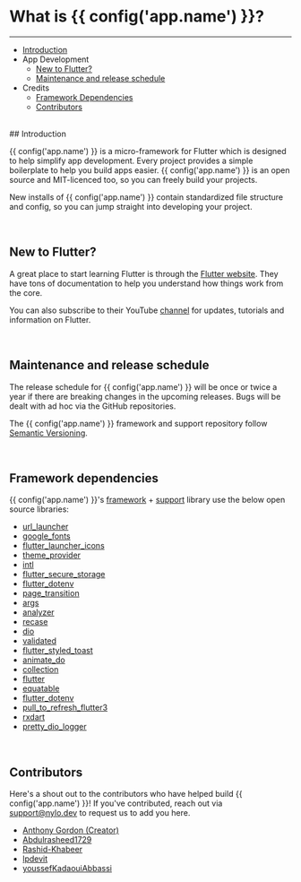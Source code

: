 # What is {{ config('app.name') }}?

---

<a name="section-1"></a>
- [Introduction](#introduction "Introduction")
- App Development
	- [New to Flutter?](#new-to-flutter "New to Flutter?")
	- [Maintenance and release schedule](#maintenance-and-release-schedule "Maintenance and release schedule")
- Credits
	- [Framework Dependencies](#framework-dependencies "Framework Dependencies")
	- [Contributors](#contributors "Contributors")


<div id="introduction"></div>
<br>
## Introduction

{{ config('app.name') }} is a micro-framework for Flutter which is designed to help simplify app development. Every project provides a simple boilerplate to help you build apps easier. {{ config('app.name') }} is an open source and MIT-licenced too, so you can freely build your projects.

New installs of {{ config('app.name') }} contain standardized file structure and config, so you can jump straight into developing your project.

<div id="new-to-flutter"></div>
<br>

## New to Flutter?

A great place to start learning Flutter is through the <a href="https://flutter.dev" target="_BLANK">Flutter website</a>. 
They have tons of documentation to help you understand how things work from the core. 

You can also subscribe to their YouTube <a href="https://www.youtube.com/c/flutterdev/featured" target="_BLANK">channel</a> for updates, tutorials and information on Flutter.


<div id="maintenance-and-release-schedule"></div>
<br>

## Maintenance and release schedule

The release schedule for {{ config('app.name') }} will be once or twice a year if there are breaking changes in the upcoming releases. Bugs will be dealt with ad hoc via the GitHub repositories.

The {{ config('app.name') }} framework and support repository follow <a href="https://semver.org" target="_BLANK">Semantic Versioning</a>.

<div id="framework-dependencies"></div>
<br>

## Framework dependencies

{{ config('app.name') }}'s <a href="https://github.com/nylo-core/framework" target="_BLANK">framework</a> + <a href="https://github.com/nylo-core/support" target="_BLANK">support</a> library use the below open source libraries:

- [url\_launcher](https://pub.dev/packages/url_launcher)
- [google\_fonts](https://pub.dev/packages/google_fonts)
- [flutter\_launcher\_icons](https://pub.dev/packages/flutter_launcher_icons)
- [theme\_provider](https://pub.dev/packages/theme_provider)
- [intl](https://pub.dev/packages/intl)
- [flutter\_secure\_storage](https://pub.dev/packages/flutter_secure_storage)
- [flutter\_dotenv](https://pub.dev/packages/flutter_dotenv)
- [page\_transition](https://pub.dev/packages/page_transition)
- [args](https://pub.dev/packages/args)
- [analyzer](https://pub.dev/packages/analyzer)
- [recase](https://pub.dev/packages/recase)
- [dio](https://pub.dev/packages/dio)
- [validated](https://pub.dev/packages/validated)
- [flutter\_styled\_toast](https://pub.dev/packages/flutter_styled_toast)
- [animate_do](https://pub.dev/packages/animate_do)
- [collection](https://pub.dev/packages/collection)
- [flutter](https://github.com/flutter/flutter)
- [equatable](https://pub.dev/packages/equatable)
- [flutter_dotenv](https://pub.dev/packages/flutter_dotenv)
- [pull_to_refresh_flutter3](https://pub.dev/packages/pull_to_refresh_flutter3)
- [rxdart](https://pub.dev/packages/rxdart)
- [pretty\_dio\_logger](https://pub.dev/packages/pretty_dio_logger)

<div id="contributors"></div>
<br>

## Contributors

Here's a shout out to the contributors who have helped build {{ config('app.name') }}! If you've contributed, reach out via <a href="mailto:support@nylo.dev">support@nylo.dev</a> to request us to add you here.

- <a href="https://github.com/agordn52" target="_blank">Anthony Gordon (Creator)</a>
- <a href="https://github.com/Abdulrasheed1729" target="_blank">Abdulrasheed1729</a>
- <a href="https://github.com/Rashid-Khabeer" target="_blank">Rashid-Khabeer</a>
- <a href="https://github.com/lpdevit" target="_blank">lpdevit</a>
- <a href="https://github.com/youssefKadaouiAbbassi" target="_blank">youssefKadaouiAbbassi</a>
